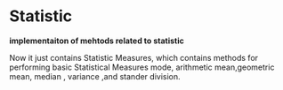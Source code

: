 # Statistic

  **implementaiton of mehtods related to statistic**
  
  Now it just contains Statistic Measures, which contains methods for performing basic Statistical Measures  mode, arithmetic mean,geometric mean, median , variance ,and stander division.
